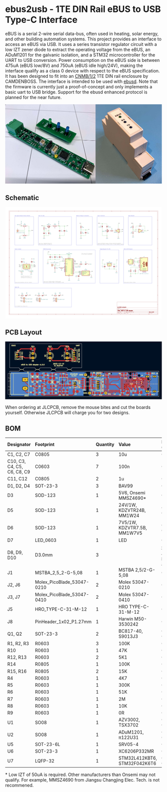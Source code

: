 # ebus2usb - 1TE DIN Rail eBUS to USB Type-C Interface

eBUS is a serial 2-wire serial data-bus, often used in heating, solar energy, and other building automation systems. This project provides an interface to access an eBUS via USB.
It uses a series transistor regulator circuit with a low IZT zener diode to extract the operating voltage from the eBUS, an ADuM1201 for the galvanic isolation, and a STM32 microcontroller for the UART to USB conversion.
Power consumption on the eBUS side is between 475uA (eBUS low/8V) and 750uA (eBUS idle high/24V), making the interface qualify as a class 0 device with respect to the eBUS specification.
It has been designed to fit into an [CNMB/1/2](https://www.camdenboss.com/camden-boss/cnmb12-din-rail-module-box%2c-polycarbonate-enclosure%2c-industrial-iot-electronics-housing/c-23/p-18541) 1TE DIN rail enclosure by CAMDENBOSS. The interface is intended to be used with [ebusd](https://github.com/john30/ebusd/). Note that the firmware is currently just a proof-of-concept and only implements a basic uart to USB bridge. Support for the ebusd enhanced protocol is planned for the near future.

![Images](ebus2usb-img-v1.0.jpg)

## Schematic

![Schematic](./ebus2usb-sch.png)

## PCB Layout

![PCB Layout](./ebus2usb-pcb.png)

When ordering at JLCPCB, remove the mouse bites and cut the boards yourself. Otherwise JLCPCB will charge you for two designs.

## BOM

|Designator|Footprint|Quantity|Value|LCSC Part #
|:---|:---|:---|:---|:---
|C1, C2, C7|C0805|3|10u|C15850
|C10, C3, C4, C5, C6, C8, C9|C0603|7|100n|C14663
|C11, C12|C0805|2|1u|C28323
|D1, D2, D4|SOT-23-3|3|BAV99|C2500
|D3|SOD-123|1|5V6, Onsemi MMSZ4690*|C152307
|D5|SOD-123|1|24V/1W, KDZVTR24B, MM1W24|C209605, C438336
|D6|SOD-123|1|7V5/1W, KDZVTR7.5B, MM1W7V5|C209594, C382950
|D7|LED_0603|1|LED|C72043
|D8, D9, D10|D3.0mm|3||[CHANZON 3mm diffused LED](https://www.aliexpress.com/item/1936229691.html)
|J1|MSTBA_2,5_2-G-5,08|1|MSTBA 2,5/2-G-5,08|C3697
|J2, J6|Molex_PicoBlade_53047-0210|2|Molex 53047-0210|C114130
|J3, J7|Molex_PicoBlade_53047-0410|2|Molex 53047-0410|C504989
|J5|HRO_TYPE-C-31-M-12|1|HRO TYPE-C-31-M-12|C165948
|J8|PinHeader_1x02_P1.27mm|1|Harwin M50-3530242|C2881948
|Q1, Q2|SOT-23-3|2|BC817-40, S9013J3|C52801, C6749
|R1, R2, R3|R0603|3|100K|C25803
|R10|R0603|1|47K|C25819
|R12, R13|R0603|2|5K1|C23186
|R14|R0805|1|100K|C149504
|R15, R16|R0805|2|15K|C17475
|R4|R0603|1|4K7|C23162
|R5|R0603|1|300K|C23024
|R6|R0603|1|51K|C23196
|R7|R0603|1|2M|C22976
|R8|R0603|1|10K|C25804
|R9|R0603|1|0R|C21189
|U1|SO08|1|AZV3002, TSX3702|C5123396, C2970396
|U2|SO08|1|ADuM1201, π122U31|C9669, C471590
|U5|SOT-23-6L|1|SRV05-4|C85364
|U6|SOT-23-3|1|XC6206P332MR|C5446
|U7|LQFP-32|1|STM32L412KBT6, STM32F042K6T6|C529438, C69216

\* Low IZT of 50uA is required. Other manufacturers than Onsemi may not qualify. For example, MMSZ4690 from Jiangsu Changjing Elec. Tech. is not recommened.